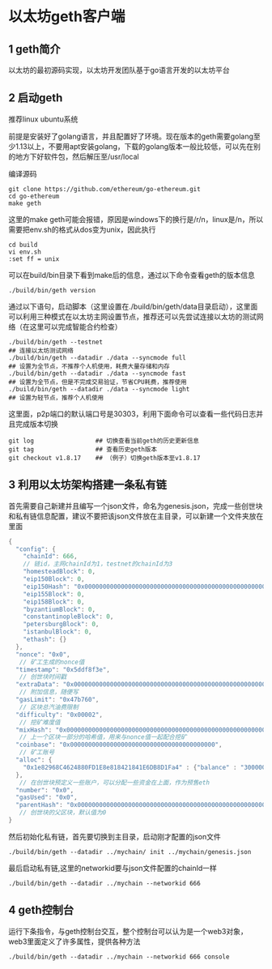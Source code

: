 # 以太坊geth客户端

## 1 geth简介

以太坊的最初源码实现，以太坊开发团队基于go语言开发的以太坊平台

## 2 启动geth

推荐linux ubuntu系统

前提是安装好了golang语言，并且配置好了环境。现在版本的geth需要golang至少1.13以上，不要用apt安装golang，下载的golang版本一般比较低，可以先在别的地方下好软件包，然后解压至/usr/local 

编译源码

```
git clone https://github.com/ethereum/go-ethereum.git
cd go-ethereum
make geth
```

这里的make geth可能会报错，原因是windows下的换行是/r/n，linux是/n，所以需要把env.sh的格式从dos变为unix，因此执行

```
cd build
vi env.sh
:set ff = unix
```

可以在build/bin目录下看到make后的信息，通过以下命令查看geth的版本信息

```
./build/bin/geth version
```

通过以下语句，启动脚本（这里设置在./build/bin/geth/data目录启动），这里面可以利用三种模式在以太坊主网设置节点，推荐还可以先尝试连接以太坊的测试网络（在这里可以完成智能合约检查）

```
./build/bin/geth --testnet
## 连接以太坊测试网络
./build/bin/geth --datadir ./data --syncmode full 
## 设置为全节点，不推荐个人机使用，耗费大量存储和内存
./build/bin/geth --datadir ./data --syncmode fast
## 设置为全节点，但是不完成交易验证，节省CPU耗费，推荐使用
./build/bin/geth --datadir ./data --syncmode light
## 设置为轻节点，推荐个人机使用
```

这里面，p2p端口的默认端口号是30303，利用下面命令可以查看一些代码日志并且完成版本切换

```
git log                 ## 切换查看当前geth的历史更新信息
git tag                 ## 查看历史geth版本
git checkout v1.8.17    ## （例子）切换geth版本至v1.8.17
```

## 3 利用以太坊架构搭建一条私有链

首先需要自己新建并且编写一个json文件，命名为genesis.json，完成一些创世块和私有链信息配置，建议不要把该json文件放在主目录，可以新建一个文件夹放在里面

```go
{
  "config": {
    "chainId": 666,
    // 链id，主网chainId为1，testnet的chainId为3
    "homesteadBlock": 0,
    "eip150Block": 0,
    "eip150Hash": "0x0000000000000000000000000000000000000000000000000000000000000000",
    "eip155Block": 0,
    "eip158Block": 0,
    "byzantiumBlock": 0,
    "constantinopleBlock": 0,
    "petersburgBlock": 0,
    "istanbulBlock": 0,
    "ethash": {}
  },
  "nonce": "0x0",
   // 矿工生成的nonce值
  "timestamp": "0x5ddf8f3e",
   // 创世块时间戳
  "extraData": "0x0000000000000000000000000000000000000000000000000000000000000000",
   // 附加信息，随便写
  "gasLimit": "0x47b760",
   // 区块总汽油费限制
  "difficulty": "0x00002",
   // 挖矿难度值
  "mixHash": "0x0000000000000000000000000000000000000000000000000000000000000000",
   // 上一个区块一部分的哈希值，用来与nonce值一起配合挖矿
  "coinbase": "0x0000000000000000000000000000000000000000",
   // 矿工账号
  "alloc": {
    "0x1e82968C4624880FD1E8e818421841E6DB8D1Fa4" : {"balance" : "30000000000000000000"}
  },
   // 在创世块预定义一些账户，可以分配一些资金在上面，作为预售eth
  "number": "0x0",
  "gasUsed": "0x0",
  "parentHash": "0x0000000000000000000000000000000000000000000000000000000000000000"
   // 创世块的父区块，默认值为0
}
```

然后初始化私有链，首先要切换到主目录，启动刚才配置的json文件

```
./build/bin/geth --datadir ../mychain/ init ../mychain/genesis.json
```

最后启动私有链,这里的networkid要与json文件配置的chainId一样

```
./build/bin/geth --datadir ../mychain --networkid 666
```

## 4 geth控制台

运行下条指令，与geth控制台交互，整个控制台可以认为是一个web3对象，web3里面定义了许多属性，提供各种方法

```
./build/bin/geth --datadir ../mychain --networkid 666 console
```





